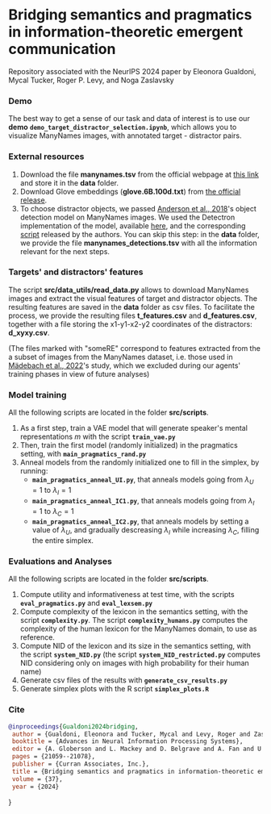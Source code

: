 # Bridging semantics and pragmatics in information-theoretic emergent communication

Repository associated with the NeurIPS 2024 paper by Eleonora Gualdoni, Mycal Tucker, Roger P. Levy, and Noga Zaslavsky




### **Demo**
The best way to get a sense of our task and data of interest is to use our **demo** **`demo_target_distractor_selection.ipynb`**, which allows you to visualize ManyNames images, with annotated target - distractor pairs. 

### **External resources**

1. Download the file **manynames.tsv** from the official webpage at [this link](https://amore-upf.github.io/manynames/) and store it in the **data** folder.
2. Download Glove embeddings (**glove.6B.100d.txt**) from [the official release](https://nlp.stanford.edu/projects/glove/).
3. To choose distractor objects, we passed [Anderson et al., 2018](https://arxiv.org/abs/1707.07998)'s object detection model on ManyNames images. We used the Detectron implementation of the model, available [here](https://github.com/airsplay/py-bottom-up-attention), and the corresponding [script](https://github.com/airsplay/py-bottom-up-attention/blob/master/demo/demo_feature_extraction_attr.ipynb) released by the authors. You can skip this step: in the **data** folder, we provide the file **manynames_detections.tsv** with all the information relevant for the next steps.

### **Targets' and distractors' features**
The script **src/data_utils/read_data.py** allows to download ManyNames images and extract the visual features of target and distractor objects. The resulting features are saved in the **data** folder as csv files. To facilitate the process, we provide the resulting files **t_features.csv** and **d_features.csv**, together with a file storing the x1-y1-x2-y2 coordinates of the distractors: **d_xyxy.csv**.

(The files marked with "someRE" correspond to features extracted from the a subset of images from the ManyNames dataset, i.e. those used in [Mädebach et al., 2022](https://escholarship.org/uc/item/7cs7204s)'s study, which we excluded during our agents' training phases in view of future analyses) 


### **Model training**

All the following scripts are located in the folder **src/scripts**.

1. As a first step, train a VAE model that will generate speaker's mental representations $m$ with the script **`train_vae.py`**
2. Then, train the first model (randomly initialized) in the pragmatics setting, with **`main_pragmatics_rand.py`**
3. Anneal models from the randomly initialized one to fill in the simplex, by running:
    - **`main_pragmatics_anneal_UI.py`**, that anneals models going from $\lambda_U=1$ to $\lambda_I=1$ 
    - **`main_pragmatics_anneal_IC1.py`**, that anneals models going from $\lambda_I=1$ to $\lambda_C=1$ 
    - **`main_pragmatics_anneal_IC2.py`**, that anneals models by setting a value of $\lambda_U$, and gradually descreasing $\lambda_I$ while increasing $\lambda_C$, filling the entire simplex.

### **Evaluations and Analyses**

All the following scripts are located in the folder **src/scripts**.

1. Compute utility and informativeness at test time, with the scripts **`eval_pragmatics.py`** and **`eval_lexsem.py`**
2. Compute complexity of the lexicon in the semantics setting, with the script **`complexity.py`**. The script **`complexity_humans.py`** computes the complexity of the human lexicon for the ManyNames domain, to use as reference.
3. Compute NID of the lexicon and its size in the semantics setting, with the script **`system_NID.py`** (the script **`system_NID_restricted.py`** computes NID considering only on images with high probability for their human name)
4. Generate csv files of the results with **`generate_csv_results.py`**
5. Generate simplex plots with the R script **`simplex_plots.R`**

### Cite

```bibtex
@inproceedings{Gualdoni2024bridging,
 author = {Gualdoni, Eleonora and Tucker, Mycal and Levy, Roger and Zaslavsky, Noga},
 booktitle = {Advances in Neural Information Processing Systems},
 editor = {A. Globerson and L. Mackey and D. Belgrave and A. Fan and U. Paquet and J. Tomczak and C. Zhang},
 pages = {21059--21078},
 publisher = {Curran Associates, Inc.},
 title = {Bridging semantics and pragmatics in information-theoretic emergent communication},
 volume = {37},
 year = {2024}
```
}
